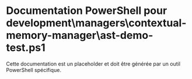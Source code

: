 # Documentation PowerShell pour development\managers\contextual-memory-manager\ast-demo-test.ps1

Cette documentation est un placeholder et doit être générée par un outil PowerShell spécifique.
